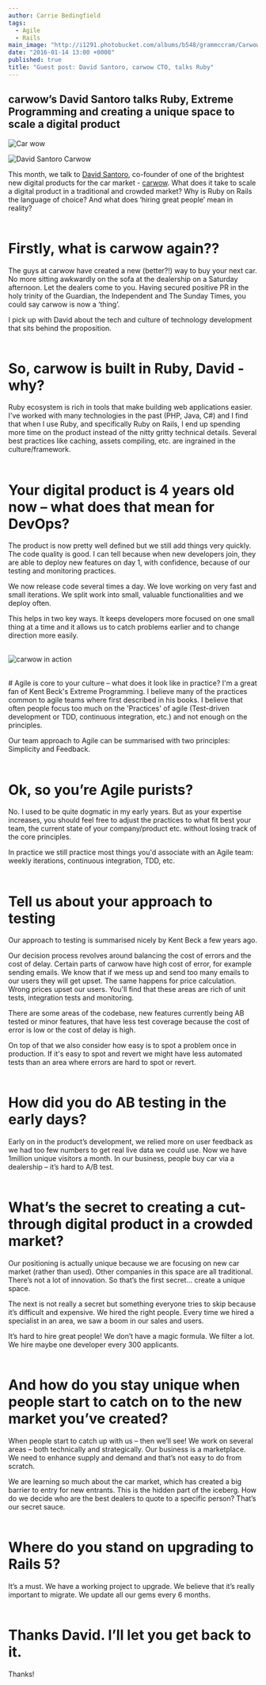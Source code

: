 ```yaml
---
author: Carrie Bedingfield
tags: 
  - Agile
  - Rails
main_image: "http://i1291.photobucket.com/albums/b548/grammccram/Carwowscreenshot-of-offer-page-64f52111e4abd0061ec79f9fe166798d_zpsyzlcomzt.jpg"
date: "2016-01-14 13:00 +0000"
published: true
title: "Guest post: David Santoro, carwow CTO, talks Ruby"
---
```




## carwow’s David Santoro talks Ruby, Extreme Programming and creating a unique space to scale a digital product

![Car wow](http://i1291.photobucket.com/albums/b548/grammccram/large_blue-logo-440px_zpsflpmbgcj.png)

![David Santoro Carwow](http://i1291.photobucket.com/albums/b548/grammccram/david-santoro_zpsn3wm9evi.jpg)

This month, we talk to [David Santoro](https://twitter.com/soulnafein), co-founder of one of the brightest new digital products for the car market - [carwow](https://www.carwow.co.uk). What does it take to scale a digital product in a traditional and crowded market? Why is Ruby on Rails the language of choice? And what does ‘hiring great people’ mean in reality?<br/>
<br/>

# Firstly, what is carwow again??
The guys at carwow have created a new (better?!) way to buy your next car. No more sitting awkwardly on the sofa at the dealership on a Saturday afternoon. Let the dealers come to you. Having secured positive PR in the holy trinity of the Guardian, the Independent and The Sunday Times, you could say carwow is now a ‘thing’. 
 
I pick up with David about the tech and culture of technology development that sits behind the proposition.<br/>
<br/>

# So, carwow is built in Ruby, David - why?
Ruby ecosystem is rich in tools that make building web applications easier. I've worked with many technologies in the past (PHP, Java, C#) and I find that when I use Ruby, and specifically Ruby on Rails, I end up spending more time on the product instead of the nitty gritty technical details. Several best practices like caching, assets compiling, etc. are ingrained in the culture/framework.<br/>
<br/>
 
 
# Your digital product is 4 years old now – what does that mean for DevOps? 
The product is now pretty well defined but we still add things very quickly. The code quality is good. I can tell because when new developers join, they are able to deploy new features on day 1, with confidence, because of our testing and monitoring practices. 
 
We now release code several times a day. We love working on very fast and small iterations. We split work into small, valuable functionalities and we deploy often. 
 
This helps in two key ways. It keeps developers more focused on one small thing at a time and it allows us to catch problems earlier and to change direction more easily.<br/>
<br/>
 
![carwow in action](http://i1291.photobucket.com/albums/b548/grammccram/Carwowscreenshot-of-offer-page-64f52111e4abd0061ec79f9fe166798d_zpsyzlcomzt.jpg)
 
<br/>
# Agile is core to your culture – what does it look like in practice? 
I'm a great fan of Kent Beck's Extreme Programming. I believe many of the practices common to agile teams where first described in his books. 
I believe that often people focus too much on the 'Practices' of agile (Test-driven development or TDD, continuous integration, etc.) and not enough on the principles.  
 
Our team approach to Agile can be summarised with two principles: Simplicity and Feedback.<br/>
<br/> 
 
# Ok, so you’re Agile purists?  
No. I used to be quite dogmatic in my early years. But as your expertise increases, you should feel free to adjust the practices to what fit best your team, the current state of your company/product etc. without losing track of the core principles. 
 
In practice we still practice most things you'd associate with an Agile team: weekly iterations, continuous integration, TDD, etc.<br/>
<br/>

# Tell us about your approach to testing 
Our approach to testing is summarised nicely by Kent Beck a few years ago. 
 
Our decision process revolves around balancing the cost of errors and the cost of delay. Certain parts of carwow have high cost of error, for example sending emails. We know that if we mess up and send too many emails to our users they will get upset. The same happens for price calculation. Wrong prices upset our users. You'll find that these areas are rich of unit tests, integration tests and monitoring.

There are some areas of the codebase, new features currently being AB tested or minor features, that have less test coverage because the cost of error is low or the cost of delay is high. 
 
On top of that we also consider how easy is to spot a problem once in production. If it's easy to spot and revert we might have less automated tests than an area where errors are hard to spot or revert.<br/>
<br/>

# How did you do AB testing in the early days? 
Early on in the product’s development, we relied more on user feedback as we had too few numbers to get real live data we could use. Now we have 1million unique visitors a month. In our business, people buy car via a dealership – it’s hard to A/B test.<br/>
<br/>

# What’s the secret to creating a cut-through digital product in a crowded market? 
Our positioning is actually unique because we are focusing on new car market (rather than used). Other companies in this space are all traditional. There’s not a lot of innovation. So that’s the first secret… create a unique space. 
 
The next is not really a secret but something everyone tries to skip because it’s difficult and expensive. We hired the right people. Every time we hired a specialist in an area, we saw a boom in our sales and users. 
 
It’s hard to hire great people! We don’t have a magic formula. We filter a lot. We hire maybe one developer every 300 applicants.<br/>
<br/>

# And how do you stay unique when people start to catch on to the new market you’ve created? 
When people start to catch up with us – then we’ll see! We work on several areas – both technically and strategically. Our business is a marketplace. We need to enhance supply and demand and that’s not easy to do from scratch. 
 
We are learning so much about the car market, which has created a big barrier to entry for new entrants. This is the hidden part of the iceberg. How do we decide who are the best dealers to quote to a specific person? That’s our secret sauce.<br/>
<br/>

# Where do you stand on upgrading to Rails 5? 
It’s a must. We have a working project to upgrade. We believe that it’s really important to migrate. We update all our gems every 6 months.<br/>
<br/>

# Thanks David. I’ll let you get back to it. 
Thanks!

